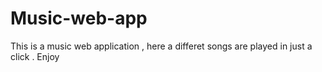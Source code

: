 # Music-web-app
This is a music web application , here a differet songs are played in just a click . Enjoy
